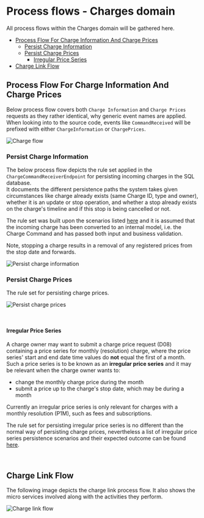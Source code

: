 # Process flows - Charges domain

All process flows within the Charges domain will be gathered here.

- [Process Flow For Charge Information And Charge Prices](#Process-Flow-For-Charge-Information-And-Charge-Prices)
    - [Persist Charge Information](#Persist-Charge-Information)
    - [Persist Charge Prices](#Persist-Charge-Prices)
        - [Irregular Price Series](#Irregular-Price-Series)
- [Charge Link Flow](#Charge-Link-Flow)

## Process Flow For Charge Information And Charge Prices

Below process flow covers both `Charge Information` and `Charge Prices` requests as they rather identical, why generic event names are applied. When looking into to the source code, events like `CommandReceived` will be prefixed with either `ChargeInformation` or `ChargePrices`.

![Charge flow](images/ChargePriceListProcessFlow.png)

### Persist Charge Information

The below process flow depicts the rule set applied in the `ChargeCommandReceiverEndpoint` for persisting incoming charges in the SQL database.  
It documents the different persistence paths the system takes given circumstances like charge already exists (same Charge ID, type and owner), whether it is an update or stop operation, and whether a stop already exists on the charge's timeline and if this stop is being cancelled or not.

The rule set was built upon the scenarios listed [here](images/PersistingCharges_Update_And_Stop_MasterData_Examples.png) and it is assumed that the incoming charge has been converted to an internal model, i.e. the Charge Command and has passed both input and business validation.

Note, stopping a charge results in a removal of any registered prices from the stop date and forwards.

![Persist charge information](images/PersistingChargesRuleSet_ProcessFlow.png)
<br>

### Persist Charge Prices

The rule set for persisting charge prices.

![Persist charge prices](images/PersistingChargePricesRuleSet_ProcessFlow.png)

<br>

#### <b>Irregular Price Series</b>

A charge owner may want to submit a charge price request (D08) containing a price series for monthly (resolution) charge, where the price series' start and end date time values do <b>not</b> equal the first of a month. Such a price series is to be known as an <b>irregular price series</b> and it may be relevant when the charge owner wants to:

- change the monthly charge price during the month
- submit a price up to the charge's stop date, which may be during a month

Currently an irregular price series is only relevant for charges with a monthly resolution (P1M), such as fees and subscriptions.

The rule set for persisting irregular price series is no different than the normal way of persisting charge prices, nevertheless a list of irregular price series persistence scenarios and their expected outcome can be found [here](images/Persisting_Irregular_PriceSeries_Examples.png).

<br>

## Charge Link Flow

The following image depicts the charge link process flow.
It also shows the micro services involved along with the activities they perform.

![Charge link flow](images/CreateChargeLinkProcessFlow.png)
